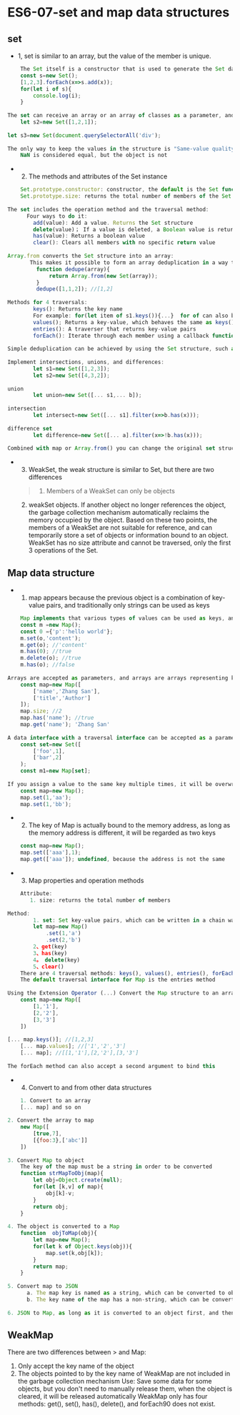 # ES6-07-set and map data structures

## set
+ 1, set is similar to an array, but the value of the member is unique.
```javascript
    The Set itself is a constructor that is used to generate the Set data structure
    const s=new Set();
    [1,2,3].forEach(x=>s.add(x));
    for(let i of s){
        console.log(i);
    }
    
The set can receive an array or an array of classes as a parameter, and add it to the Set after deduplication
    let s2=new Set([1,2,1]);
    
let s3=new Set(document.querySelectorAll('div');
    
The only way to keep the values in the structure is "Same-value quality".
    NaN is considered equal, but the object is not
```

+ 2. The methods and attributes of the Set instance
```javascript
    Set.prototype.constructor: constructor, the default is the Set function
    Set.prototype.size: returns the total number of members of the Set instance
    
The set includes the operation method and the traversal method:
      Four ways to do it:
        add(value): Add a value. Returns the Set structure
        delete(value)； If a value is deleted, a Boolean value is returned, indicating whether the deletion is successful
        has(value): Returns a boolean value
        clear(): Clears all members with no specific return value
        
Array.from converts the Set structure into an array:
       This makes it possible to form an array deduplication in a way that:
         function dedupe(array){
             return Array.from(new Set(array));
         }
         dedupe([1,1,2]); //[1,2]
         
Methods for 4 traversals:
        keys(): Returns the key name
        For example: for(let item of s1.keys()){...}  for of can also be achieved
        values(); Returns a key-value, which behaves the same as keys() because the Set structure has no key name, only a key value.
        entries(): A traverser that returns key-value pairs
        forEach(): Iterate through each member using a callback function. The key name is equal to the key value. [1,1],
        
Simple deduplication can be achieved by using the Set structure, such as [...] s1], and it supports array map and filter methods 
    
Implement intersections, unions, and differences:
        let s1=new Set([1,2,3]);
        let s2=new Set([4,3,2]);
        
union
        let union=new Set([... s1,... b]);
        
intersection
        let intersect=new Set([... s1].filter(x=>b.has(x)));
        
difference set
        let difference=new Set([... a].filter(x=>!b.has(x)));
        
Combined with map or Array.from() you can change the original set structure in the traversal
```

+ 3. WeakSet, the weak structure is similar to Set, but there are two differences
  > 1. Members of a WeakSet can only be objects
    2. weakSet objects. If another object no longer references the object, the garbage collection mechanism automatically reclaims the memory occupied by the object.
    Based on these two points, the members of a WeakSet are not suitable for reference, and can temporarily store a set of objects or information bound to an object.
   WeakSet has no size attribute and cannot be traversed, only the first 3 operations of the Set.

## Map data structure
+ 1. map appears because the previous object is a combination of key-value pairs, and traditionally only strings can be used as keys
```javascript
    Map implements that various types of values can be used as keys, and for key-value pair data structures, Map is more suitable than Obejct
    const m =new Map();
    const 0 ={'p':'hello world'};
    m.set(o,'content');
    m.get(o); //'content'
    m.has(0); //true
    m.delete(o); //true
    m.has(o); //false
    
Arrays are accepted as parameters, and arrays are arrays representing key-value pairs
    const map=new Map([
        ['name','Zhang San'],
        ['title','Author']
    ]);
    map.size; //2
    map.has('name'); //true
    map.get('name'); 'Zhang San'
    
A data interface with a traversal interface can be accepted as a parameter
    const set=new Set([
        ['foo',1],
        ['bar',2]
    );
    const m1=new Map[set];
    
If you assign a value to the same key multiple times, it will be overwritten
    const map=new Map();
    map.set(1,'aa');
    map.set(1,'bb');
```

+ 2. The key of Map is actually bound to the memory address, as long as the memory address is different, it will be regarded as two keys
```javascript
    const map=new Map();
    map.set(['aaa'],1);
    map.get(['aaa']); undefined, because the address is not the same
```

+ 3. Map properties and operation methods
```javascript
    Attribute:
       1. size: returns the total number of members
       
Method:
        1. set: Set key-value pairs, which can be written in a chain way
        let map=new Map()
            .set(1,'a')
            .set(2,'b')
        2、get(key)
        3、has(key)
        4。 delete(key)
        5、clear()
    There are 4 traversal methods: keys(), values(), entries(), forEach(), and the order in which they are traversed is the order in which they are inserted
    The default traversal interface for Map is the entries method
    
Using the Extension Operator (...) Convert the Map structure to an array structure
    const map=new Map([
        [1,'1'],
        [2,'2'],
        [3,'3']
    ])
    
[... map.keys()]; //[1,2,3]
    [... map.values]; //['1','2','3']
    [... map]; //[[1,'1'],[2,'2'],[3,'3']
    
The forEach method can also accept a second argument to bind this
```

+ 4. Convert to and from other data structures
```javascript
    1. Convert to an array
    [... map] and so on
    
2. Convert the array to map
    new Map([
        [true,7],
        [{foo:3},['abc']]
    ])
    
3. Convert Map to object
    The key of the map must be a string in order to be converted
    function strMapToObj(map){
        let obj=Object.create(null);
        for(let [k,v] of map){
            obj[k]-v;
        }
        return obj;
    }
    
4. The object is converted to a Map
    function  objToMap(obj){
        let map=new Map();
        for(let k of Object.keys(obj)){
            map.set(k,obj[k]);
        }
        return map;
    }
    
5. Convert map to JSON
      a. The map key is named as a string, which can be converted to object JSON
      b. The key name of the map has a non-string, which can be converted to array JSON
      
6. JSON to Map, as long as it is converted to an object first, and then to a Map
```

## WeakMap

There are two differences between > and Map:
  1. Only accept the key name of the object
  2. The objects pointed to by the key name of WeakMap are not included in the garbage collection mechanism
  Use: Save some data for some objects, but you don't need to manually release them, when the object is cleared, it will be released automatically
  WeakMap only has four methods: get(), set(), has(), delete(), and forEach90 does not exist.
